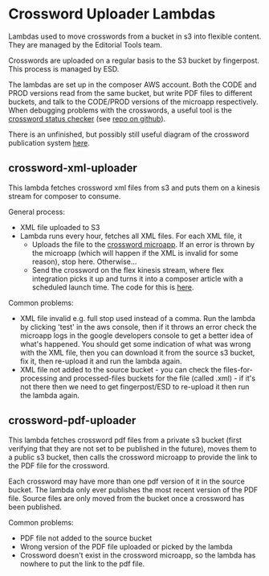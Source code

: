 # Crossword Uploader Lambdas
Lambdas used to move crosswords from a bucket in s3 into flexible content. They are managed
by the Editorial Tools team.

Crosswords are uploaded on a regular basis to the S3 bucket by fingerpost. This process is managed by ESD.

The lambdas are set up in the composer AWS account. Both the CODE and PROD versions read from the same bucket, but write PDF files to different buckets, and talk to the CODE/PROD versions of the microapp respectively. When debugging problems with the crosswords, a useful tool is the [crossword status checker](http://crossword-status-checker-prod.s3-website-eu-west-1.amazonaws.com/) (see [repo on github](https://github.com/guardian/crossword-status-checker)).

There is an unfinished, but possibly still useful diagram of the crossword publication system [here](https://docs.google.com/drawings/d/1q0FDZIbTDRtRMcMnciEywwgg3VnDYBDxxOATRBfWPsM/).

## crossword-xml-uploader
This lambda fetches crossword xml files from s3 and puts them on a kinesis stream for composer to consume.

General process:

 - XML file uploaded to S3
 - Lambda runs every hour, fetches all XML files. For each XML file, it
   - Uploads the file to the [crossword microapp](https://github.com/guardian/crossword). If an error is thrown by the microapp (which will happen if the XML is invalid for some reason), stop here. Otherwise...
   - Send the crossword on the flex kinesis stream, where flex integration picks it up and turns it into a composer article with a scheduled launch time. The code for this is [here](https://github.com/guardian/flexible-content/blob/master/flexible-content-integration/src/main/scala/com/gu/flexiblecontent/integration/integration/CrosswordImportCommand.scala).


Common problems:
 - XML file invalid e.g. full stop used instead of a comma. Run the lambda by clicking 'test' in the aws console, then if it throws an error check the microapp logs in the google developers console to get a better idea of what's happened. You should get some indication of what was wrong with the XML file, then you can download it from the source s3 bucket, fix it, then re-upload it and run the lambda again.
 - XML file not added to the source bucket - you can check the files-for-processing and processed-files buckets for the file (called <crosswordnumber>.xml) - if it's not there then we need to get fingerpost/ESD to re-upload it then run the lambda again.

## crossword-pdf-uploader
This lambda fetches crossword pdf files from a private s3 bucket
(first verifying that they are not set to be published in the future), moves
them to a public s3 bucket, then calls the crossword microapp to provide the link to the PDF file for the crossword.

Each crossword may have more than one pdf version of it in the source bucket. The lambda only ever publishes the most recent version of the PDF file. Source files are only moved from the bucket once a crossword has been published.

Common problems:
 - PDF file not added to the source bucket
 - Wrong version of the PDF file uploaded or picked by the lambda
 - Crossword doesn't exist in the crossword microapp, so the lambda has nowhere to put the link to the pdf file.
